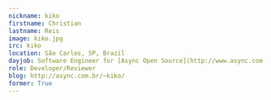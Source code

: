 ```yaml
---
nickname: kiko
firstname: Christian
lastname: Reis
image: kiko.jpg
irc: kiko
location: São Carlos, SP, Brazil
dayjob: Software Engineer for [Async Open Source](http://www.async.com.br/)
role: Developer/Reviewer
blog: http://async.com.br/~kiko/
former: True
---
```


